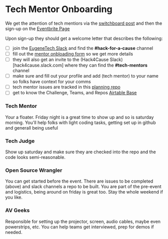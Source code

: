 # Tech Mentor Onboarding
We get the attention of tech mentiors via the [switchboard post](https://eugenetech.switchboardhq.com/posts/44423) 
and then the sign-up on the [Eventbrite Page](https://eugenetech.switchboardhq.com/sbel/8e1e4a83e8b63c4a270ab49293a9ca8c?link=https://www.eventbrite.com/e/hack-for-a-cause-2019-registration-58823596962)

Upon sign-up they should get a welcome letter that describes the following:

- [ ] join the [EugeneTech Slack](http://eugslack.com) and find the **#hack-for-a-cause** channel
- [ ] fill out the [mentor onbloading form](https://forms.gle/Hy4qQnLnLhmhgDi9A) so we get more details
- [ ] they will also get an invite to the (Hack4Cause Slack)[hack4cause.slack.com] where they can find the **#tech-mentors** channel
- [ ] make sure and fill out your profile and add (tech mentor) to your name so folks have context for your comms
- [ ] tech mentor issues are tracked in this [planning repo](https://github.com/Hack4Eugene/hack-4-cause-2019-plan/issues)
- [ ] get to know the Challenge, Teams, and Repos [Airtable Base](https://airtable.com/invite/l?inviteId=inviLIdrtt72RnYtB&inviteToken=6ad12622b4539a55702ae83d4e05c8e4def7e2c71d0f96ad53858ababe3afc78)

### Tech Mentor
Your a floater.  Friday night is a great time to show up and so is saturday morning.  You'll help folks with light coding tasks, getting set up in github and generall being useful

### Tech Judge
Show up saturday and make sure they are checked into the repo and the code looks semi-reasonable.

### Open Source Wrangler
You can get started before the event.  There are issues to be completed (above) and slack channels a repo to be built.  You are part of the pre-event and logistics, being around on friday is great too.  Stay the whole weekend if you like.

### AV Geeks
Responsible for setting up the projector, screen, audio cables, maybe even powerstrips, etc.  You can help teams get interviewed, prep for demos if needed.


